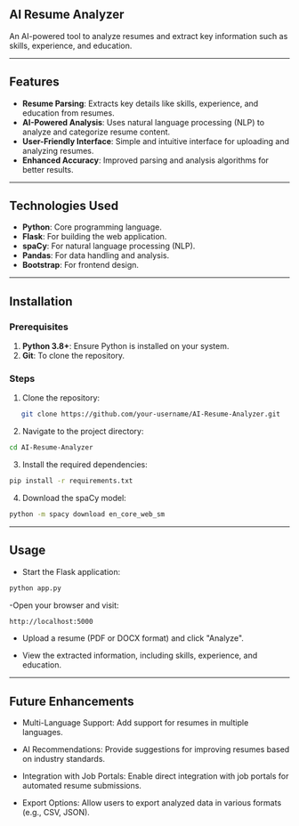 ## AI Resume Analyzer

An AI-powered tool to analyze resumes and extract key information such as skills, experience, and education.

---

## Features

- **Resume Parsing**: Extracts key details like skills, experience, and education from resumes.
- **AI-Powered Analysis**: Uses natural language processing (NLP) to analyze and categorize resume content.
- **User-Friendly Interface**: Simple and intuitive interface for uploading and analyzing resumes.
- **Enhanced Accuracy**: Improved parsing and analysis algorithms for better results.

---

## Technologies Used

- **Python**: Core programming language.
- **Flask**: For building the web application.
- **spaCy**: For natural language processing (NLP).
- **Pandas**: For data handling and analysis.
- **Bootstrap**: For frontend design.

---

## Installation

### Prerequisites

1. **Python 3.8+**: Ensure Python is installed on your system.
2. **Git**: To clone the repository.

### Steps

1. Clone the repository: 

```bash
   git clone https://github.com/your-username/AI-Resume-Analyzer.git
```
2. Navigate to the project directory:

```bash
cd AI-Resume-Analyzer
```
3. Install the required dependencies:

```bash
pip install -r requirements.txt
```
4. Download the spaCy model:

```bash
python -m spacy download en_core_web_sm
```
---

## Usage

- Start the Flask application:

```bash
python app.py
```
-Open your browser and visit:

```bash
http://localhost:5000
```
- Upload a resume (PDF or DOCX format) and click "Analyze".

- View the extracted information, including skills, experience, and education.

---

## Future Enhancements

- Multi-Language Support: Add support for resumes in multiple languages.

- AI Recommendations: Provide suggestions for improving resumes based on industry standards.

- Integration with Job Portals: Enable direct integration with job portals for automated resume submissions.

- Export Options: Allow users to export analyzed data in various formats (e.g., CSV, JSON).

